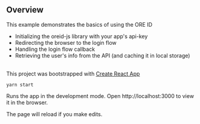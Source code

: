 
## Overview

This example demonstrates the basics of using the ORE ID
- Initializing the oreid-js library with your app's api-key
- Redirecting the browser to the login flow
- Handling the login flow callback
- Retrieving the user's info from the API (and caching it in local storage)
<br><br>

This project was bootstrapped with [Create React App](https://github.com/facebook/create-react-app)

    yarn start

Runs the app in the development mode.
Open http://localhost:3000 to view it in the browser.

The page will reload if you make edits.